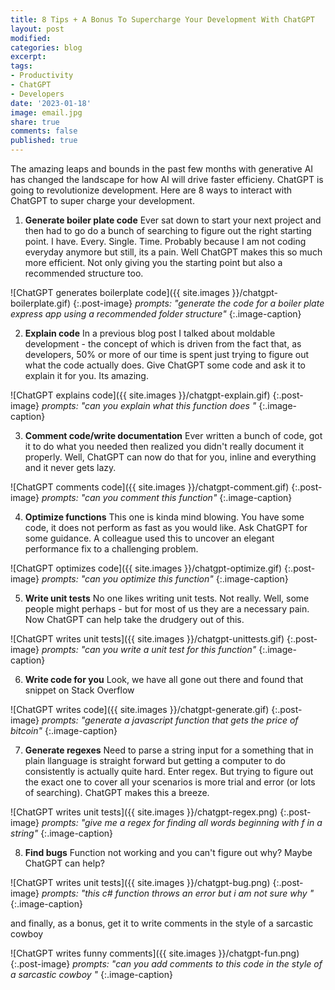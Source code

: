 ```yaml
---
title: 8 Tips + A Bonus To Supercharge Your Development With ChatGPT
layout: post
modified: 
categories: blog
excerpt: 
tags: 
- Productivity
- ChatGPT
- Developers
date: '2023-01-18'
image: email.jpg
share: true
comments: false
published: true
---
```


The amazing leaps and bounds in the past few months with generative AI has changed the landscape for how AI will drive faster efficieny. ChatGPT is going to revolutionize development. Here are 8 ways to interact with ChatGPT to super charge your development.

<!--more-->

1. **Generate boiler plate code**
Ever sat down to start your next project and then had to go do a bunch of searching to figure out the right starting point. I have. Every. Single. Time. Probably because I am not coding everyday anymore but still, its a pain. Well ChatGPT makes this so much more efficient. Not only giving you the starting point but also a recommended structure too.

![ChatGPT generates boilerplate code]({{ site.images }}/chatgpt-boilerplate.gif)
{:.post-image}
*prompts: "generate the code for a boiler plate express app using a recommended folder structure"*
{:.image-caption}

2. **Explain code**
In a previous blog post I talked about moldable development - the concept of which is driven from the fact that, as developers, 50% or more of our time is spent just trying to figure out what the code actually does. Give ChatGPT some code and ask it to explain it for you. Its amazing.

![ChatGPT explains code]({{ site.images }}/chatgpt-explain.gif)
{:.post-image}
*prompts: "can you explain what this function does <insert function>"*
{:.image-caption}

3. **Comment code/write documentation**
Ever written a bunch of code, got it to do what you needed then realized you didn't really document it properly. Well, ChatGPT can now do that for you, inline and everything and it never gets lazy.

![ChatGPT comments code]({{ site.images }}/chatgpt-comment.gif)
{:.post-image}
*prompts: "can you comment this function"*
{:.image-caption}

4. **Optimize functions**
This one is kinda mind blowing. You have some code, it does not perform as fast as you would like. Ask ChatGPT for some guidance. A colleague used this to uncover an elegant performance fix to a challenging problem.

![ChatGPT optimizes code]({{ site.images }}/chatgpt-optimize.gif)
{:.post-image}
*prompts: "can you optimize this function"*
{:.image-caption}

5. **Write unit tests**
No one likes writing unit tests. Not really. Well, some people might perhaps - but for most of us they are a necessary pain. Now ChatGPT can help take the drudgery out of this.

![ChatGPT writes unit tests]({{ site.images }}/chatgpt-unittests.gif)
{:.post-image}
*prompts: "can you write a unit test for this function"*
{:.image-caption}


6. **Write code for you**
Look, we have all gone out there and found that snippet on Stack Overflow

![ChatGPT writes code]({{ site.images }}/chatgpt-generate.gif)
{:.post-image}
*prompts: "generate a javascript function that gets the price of bitcoin"*
{:.image-caption}

7. **Generate regexes**
Need to parse a string input for a something that in plain llanguage is straight forward but getting a computer to do consistently is actually quite hard. Enter regex. But trying to figure out the exact one to cover all your scenarios is more trial and error (or lots of searching). ChatGPT makes this a breeze.

![ChatGPT writes unit tests]({{ site.images }}/chatgpt-regex.png)
{:.post-image}
*prompts: "give me a regex for finding all words beginning with f in a string"*
{:.image-caption}

8. **Find bugs**
Function not working and you can't figure out why? Maybe ChatGPT can help?

![ChatGPT writes unit tests]({{ site.images }}/chatgpt-bug.png)
{:.post-image}
*prompts: "this c# function throws an error but i am not sure why <insert function>"*
{:.image-caption}

and finally, as a bonus, get it to write comments in the style of a sarcastic cowboy

![ChatGPT writes funny comments]({{ site.images }}/chatgpt-fun.png)
{:.post-image}
*prompts: "can you add comments to this code in the style of a sarcastic cowboy <insert function>"*
{:.image-caption}